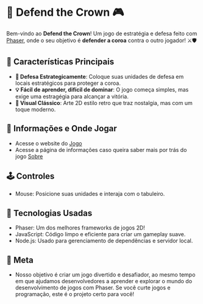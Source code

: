 # 👑 **Defend the Crown** 🎮

Bem-vindo ao **Defend the Crown**! Um jogo de estratégia e defesa feito com [Phaser](https://phaser.io), onde o seu objetivo é **defender a coroa** contra o outro jogador! ⚔️🛡️

## 🚀 **Características Principais**

- **🎯 Defesa Estrategicamente**: Coloque suas unidades de defesa em locais estratégicos para proteger a coroa.
- **💡 Fácil de aprender, difícil de dominar**: O jogo começa simples, mas exige uma estragégia para alcançar a vitória.
- **🎨 Visual Clássico**: Arte 2D estilo retro que traz nostalgia, mas com um toque moderno.

## 📜 **Informações e Onde Jogar**

- Acesse o website do [Jogo](http://140.238.239.164/?authuser=1)
- Acesse a página de informações caso queira saber mais por trás do jogo [Sobre](https://apps.unifil.tech/posts/defend_the_crown/)
 
## 🕹️ Controles

- Mouse: Posicione suas unidades e interaja com o tabuleiro.

## 👾 Tecnologias Usadas
- Phaser: Um dos melhores frameworks de jogos 2D!
- JavaScript: Código limpo e eficiente para criar um gameplay suave.
- Node.js: Usado para gerenciamento de dependências e servidor local.

## 🌟 Meta
- Nosso objetivo é criar um jogo divertido e desafiador, ao mesmo tempo em que ajudamos desenvolvedores a aprender e explorar o mundo do desenvolvimento de jogos com Phaser. Se você curte jogos e programação, este é o projeto certo para você!